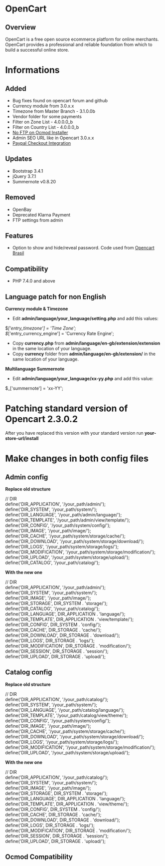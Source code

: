 # OpenCart

## Overview

OpenCart is a free open source ecommerce platform for online merchants. OpenCart provides a professional and reliable foundation from which to build a successful online store.

# Informations

## Added
- Bug fixes found on opencart forum and github
- Currency module from 3.0.x.x
- Timezone from Master Branch - 3.1.0.0b
- Vendor folder for some payments
- Filter on Zone List - 4.0.0.0_b
- Filter on Country List - 4.0.0.0_b
- <a href="https://www.opencart.com/index.php?route=marketplace/extension/info&extension_id=18892">No FTP on Ocmod Installer</a>
- Admin SEO URL like in Opencart 3.0.x.x
- <a href="https://www.opencart.com/index.php?route=marketplace/extension/info&extension_id=38358">Paypal Checkout Integration</a>

## Updates
- Bootstrap 3.4.1
- jQuery 3.7.1
- Summernote v0.8.20

## Removed
- OpenBay
- Deprecated Klarna Payment
- FTP settings from admin

## Features ##
- Option to show and hide/reveal password. Code used from <a href="https://github.com/opencartbrasil/opencartbrasil">Opencart Brasil</a>

## Compatibility
- PHP 7.4.0 and above

## Language patch for non English

<b>Currency module & Timezone</b>

- Edit <b>admin/language/your_language/setting.php</b> and add this values:

$_['entry_timezone']               = 'Time Zone';\
$_['entry_currency_engine']        = 'Currency Rate Engine';

- Copy <b>currency.php</b> from <b>admin/language/en-gb/extension/extension</b> in the same location of your language.
- Copy <b>currency</b> folder from <b>admin/language/en-gb/extension/</b> in the same location of your language.

<b>Multilanguage Summernote</b>
- Edit <b>admin/language/your_language/xx-yy.php</b> and add this value:

$_['summernote']                    = 'xx-YY';

# Patching standard version of Opencart 2.3.0.2

After you have replaced this version with your standard version run <b>your-store-url/install</b>

# Make changes in both config files

## Admin config

<b>Replace old structure</b>

// DIR<br>
define('DIR_APPLICATION', '/your_path/admin/');<br>
define('DIR_SYSTEM', '/your_path/system/');<br>
define('DIR_LANGUAGE', '/your_path/admin/language/');<br>
define('DIR_TEMPLATE', '/your_path/admin/view/template/');<br>
define('DIR_CONFIG', '/your_path/system/config/');<br>
define('DIR_IMAGE', '/your_path/image/');<br>
define('DIR_CACHE', '/your_path/system/storage/cache/');<br>
define('DIR_DOWNLOAD', '/your_path/system/storage/download/');<br>
define('DIR_LOGS', '/your_path/system/storage/logs/');<br>
define('DIR_MODIFICATION', '/your_path/system/storage/modification/');<br>
define('DIR_UPLOAD', '/your_path/system/storage/upload/');<br>
define('DIR_CATALOG', '/your_path/catalog/');<br>

<b>With the new one</b>

// DIR<br>
define('DIR_APPLICATION', '/your_path/admin/');<br>
define('DIR_SYSTEM', '/your_path/system/');<br>
define('DIR_IMAGE', '/your_path/image/');<br>
define('DIR_STORAGE', DIR_SYSTEM . 'storage/');<br>
define('DIR_CATALOG', '/your_path/catalog/');<br>
define('DIR_LANGUAGE', DIR_APPLICATION . 'language/');<br>
define('DIR_TEMPLATE', DIR_APPLICATION . 'view/template/');<br>
define('DIR_CONFIG', DIR_SYSTEM . 'config/');<br>
define('DIR_CACHE', DIR_STORAGE . 'cache/');<br>
define('DIR_DOWNLOAD', DIR_STORAGE . 'download/');<br>
define('DIR_LOGS', DIR_STORAGE . 'logs/');<br>
define('DIR_MODIFICATION', DIR_STORAGE . 'modification/');<br>
define('DIR_SESSION', DIR_STORAGE . 'session/');<br>
define('DIR_UPLOAD', DIR_STORAGE . 'upload/');<br>

## Catalog config

<b>Replace old structure</b>

// DIR<br>
define('DIR_APPLICATION', '/your_path/catalog/');<br>
define('DIR_SYSTEM', '/your_path/system/');<br>
define('DIR_LANGUAGE', '/your_path/catalog/language/');<br>
define('DIR_TEMPLATE', '/your_path/catalog/view/theme/');<br>
define('DIR_CONFIG', '/your_path/system/config/');<br>
define('DIR_IMAGE', '/your_path/image/');<br>
define('DIR_CACHE', '/your_path/system/storage/cache/');<br>
define('DIR_DOWNLOAD', '/your_path/system/storage/download/');<br>
define('DIR_LOGS', '/your_path/system/storage/logs/');<br>
define('DIR_MODIFICATION', '/your_path/system/storage/modification/');<br>
define('DIR_UPLOAD', '/your_path/system/storage/upload/');<br>

<b>With the new one</b>

// DIR<br>
define('DIR_APPLICATION', '/your_path/catalog/');<br>
define('DIR_SYSTEM', '/your_path/system/');<br>
define('DIR_IMAGE', '/your_path/image/');<br>
define('DIR_STORAGE', DIR_SYSTEM . 'storage/');<br>
define('DIR_LANGUAGE', DIR_APPLICATION . 'language/');<br>
define('DIR_TEMPLATE', DIR_APPLICATION . 'view/theme/');<br>
define('DIR_CONFIG', DIR_SYSTEM . 'config/');<br>
define('DIR_CACHE', DIR_STORAGE . 'cache/');<br>
define('DIR_DOWNLOAD', DIR_STORAGE . 'download/');<br>
define('DIR_LOGS', DIR_STORAGE . 'logs/');<br>
define('DIR_MODIFICATION', DIR_STORAGE . 'modification/');<br>
define('DIR_SESSION', DIR_STORAGE . 'session/');<br>
define('DIR_UPLOAD', DIR_STORAGE . 'upload/');<br>


## Ocmod Compatibility